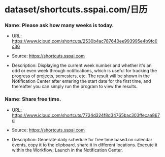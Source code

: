 # dataset/shortcuts.sspai.com/日历

### Name: Please ask how many weeks is today.

- URL: https://www.icloud.com/shortcuts/2530b4ac787640ee993995e4b9fc0c36

- Source: https://shortcuts.sspai.com

- Description: Displaying the current week number and whether it's an odd or even week through notifications, which is useful for tracking the progress of projects, semesters, etc. The result will be shown in the Notification Center after entering the start date for the first time, and thereafter you can simply run the program to view the results.

### Name: Share free time.

- URL: https://www.icloud.com/shortcuts/7734d324f8d34765bac303ffecaa867d

- Source: https://shortcuts.sspai.com

- Description: Generate daily schedule for free time based on calendar events, copy it to the clipboard, share it in different locations. Execute it within the Workflow; Launch in the Notification Center.

